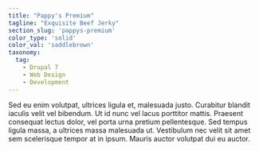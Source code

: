 ```yaml
---
title: "Pappy's Premium"
tagline: "Exquisite Beef Jerky"
section_slug: 'pappys-premium'
color_type: 'solid'
color_val: 'saddlebrown'
taxonomy:
  tag:
    - Drupal 7
    - Web Design
    - Development
---
```

Sed eu enim volutpat, ultrices ligula et, malesuada justo. Curabitur blandit iaculis velit vel bibendum. Ut id nunc vel lacus porttitor mattis. Praesent consequat lectus dolor, vel porta urna pretium pellentesque. Sed tempus ligula massa, a ultrices massa malesuada ut. Vestibulum nec velit sit amet sem scelerisque tempor at in ipsum. Mauris auctor volutpat dui eu auctor.
